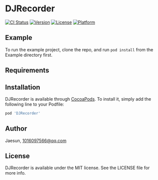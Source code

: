 # DJRecorder

[![CI Status](https://img.shields.io/travis/Jaesun/DJRecorder.svg?style=flat)](https://travis-ci.org/Jaesun/DJRecorder)
[![Version](https://img.shields.io/cocoapods/v/DJRecorder.svg?style=flat)](https://cocoapods.org/pods/DJRecorder)
[![License](https://img.shields.io/cocoapods/l/DJRecorder.svg?style=flat)](https://cocoapods.org/pods/DJRecorder)
[![Platform](https://img.shields.io/cocoapods/p/DJRecorder.svg?style=flat)](https://cocoapods.org/pods/DJRecorder)

## Example

To run the example project, clone the repo, and run `pod install` from the Example directory first.

## Requirements

## Installation

DJRecorder is available through [CocoaPods](https://cocoapods.org). To install
it, simply add the following line to your Podfile:

```ruby
pod 'DJRecorder'
```

## Author

Jaesun, 1016097566@qq.com

## License

DJRecorder is available under the MIT license. See the LICENSE file for more info.

